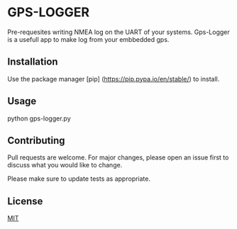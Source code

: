 # GPS-LOGGER

Pre-requesites writing NMEA log on the UART of your systems. 
Gps-Logger is a usefull app to make log from your embbedded gps.

## Installation

Use the package manager [pip] (https://pip.pypa.io/en/stable/) to install.



## Usage

python gps-logger.py

## Contributing
Pull requests are welcome. For major changes, please open an issue first to discuss what you would like to change.

Please make sure to update tests as appropriate.

## License
[MIT](https://choosealicense.com/licenses/mit/)
